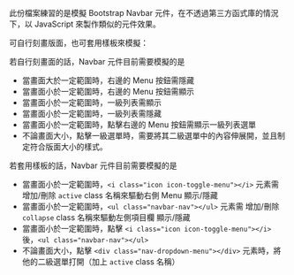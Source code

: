 此份檔案練習的是模擬 Bootstrap Navbar 元件，在不透過第三方函式庫的情況下，以 JavaScript 來製作類似的元件效果。

可自行刻畫版面，也可套用樣板來模擬：

若自行刻畫面的話，Navbar 元件目前需要模擬的是
- 當畫面大於一定範圍時，右邊的 Menu 按鈕需隱藏
- 當畫面小於一定範圍時，右邊的 Menu 按鈕需顯示
- 當畫面小於一定範圍時，一級列表需顯示
- 當畫面小於一定範圍時，一級列表需隱藏
- 當畫面小於一定範圍時，點擊右邊的 Menu 按鈕需顯示一級列表選單
- 不論畫面大小，點擊一級選單時，需要將其二級選單中的內容伸展開，並且制定符合版面大小的樣式。

若套用樣板的話，Navbar 元件目前需要模擬的是
- 當畫面小於一定範圍時，`<i class="icon icon-toggle-menu"></i>` 元素需 增加/刪除 `active` class 名稱來驅動右側 Menu 顯示/隱藏
- 當畫面小於一定範圍時，`<ul class="navbar-nav"></ul>` 元素需 增加/刪除 `collapse` class 名稱來驅動左側項目欄 顯示/隱藏
- 當畫面小於一定範圍時，點擊 `<i class="icon icon-toggle-menu"></i>` 後，`<ul class="navbar-nav"></ul>` 
- 不論畫面大小，點擊 `<div class="nav-dropdown-menu"></div>` 元素時，將他的二級選單打開（加上 `active` class 名稱）